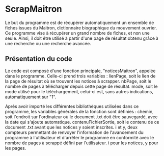 # ScrapMaitron

Le but du programme est de récupérer automatiquement un ensemble de fiches issues du Maitron, dictionnaire biographique du mouvement ouvrier. Ce programme vise à récupérer un grand nombre de fiches, et non une seule. Ainsi, il doit être utilisé à partir d'une page de résultat obtenu grâce à une recherche ou une recherche avancée.

## Présentation du code

Le code est composé d'une fonction principale, "noticesMaitron", appelée dans le programme. Celle-ci prend trois variables : 
lienPage, soit le lien de la page de résultat où se trouvent les notices à scrapper.
nbPage, soit le nombre de pages à télécharger depuis cette page de résultat.
mode, soit le mode utilisé pour le téléchargement, celui-ci est, sans autres indications, automatiquement sur "1".

Après avoir importé les différentes bibliothèques utilisées dans ce programme, les variables générales de la fonction sont définies :
chemin, soit l'endroit sur l'ordinateur où le document .txt doit être sauvegardé, avec la date qui s'ajoute automatique.
contenuFichierSortie, soit le contenu de ce document .txt avant que les notices y soient inscrites.
i et y, deux compteurs permettant de renvoyer l'information de l'avancement du programme à l'utilisateur et d'arrêter le programme en conformité avec le nombre de pages à scrappé défini par l'utilisateur. i pour les notices, y pour les pages.

